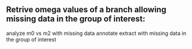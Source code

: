 ## Retrive omega values of a branch allowing missing data in the group of interest:

analyze m0 vs m2 with missing data
annotate
extract with missing data in the group of interest

